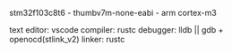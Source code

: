 stm32f103c8t6 - thumbv7m-none-eabi -  arm cortex-m3

text editor: vscode
compiler: rustc
debugger: lldb || gdb + openocd(stlink_v2)
linker: rustc
